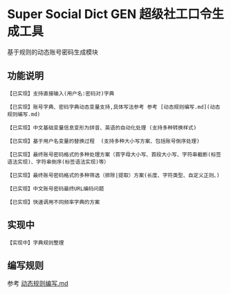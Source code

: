 # Super Social Dict GEN 超级社工口令生成工具  

基于规则的动态账号密码生成模块

## 功能说明

```
【已实现】支持直接输入(用户名:密码对)字典

【已实现】账号字典、密码字典动态变量支持,具体写法参考 参考 [动态规则编写.md](动态规则编写.md) 

【已实现】中文基础变量信息变形为拼音、英语的自动化处理 (支持多种转换样式)

【已实现】基于用户名变量的替换过程  (支持多种大小写方案、包括账号倒序处理)

【已实现】最终账号密码格式的多种处理方案（首字母大小写、首段大小写、字符串截断(标签语法实现)、字符串倒序(标签语法实现)等）

【已实现】最终账号密码格式的多种筛选（排除|提取）方案(长度、字符类型、自定义正则、)

【已实现】中文账号密码最终URL编码问题

【已实现】快速调用不同频率字典的方案

```


## 实现中

```
【实现中】字典规则整理
```

## 编写规则

参考 [动态规则编写.md](动态规则编写.md)

